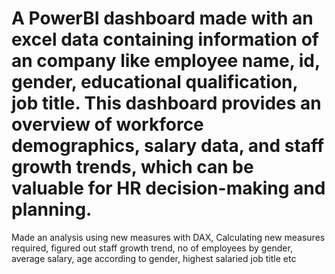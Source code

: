 # A PowerBI dashboard made with an excel data containing information of an company like employee name, id, gender, educational qualification, job title. This dashboard provides an overview of workforce demographics, salary data, and staff growth trends, which can be valuable for HR decision-making and planning. 
Made an analysis using new measures with DAX, Calculating new measures required, figured out staff growth trend, no of employees by gender, average salary, age according to gender, highest salaried job title etc
